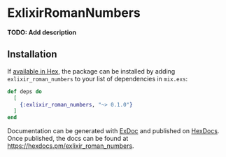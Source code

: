 # ExlixirRomanNumbers

**TODO: Add description**

## Installation

If [available in Hex](https://hex.pm/docs/publish), the package can be installed
by adding `exlixir_roman_numbers` to your list of dependencies in `mix.exs`:

```elixir
def deps do
  [
    {:exlixir_roman_numbers, "~> 0.1.0"}
  ]
end
```

Documentation can be generated with [ExDoc](https://github.com/elixir-lang/ex_doc)
and published on [HexDocs](https://hexdocs.pm). Once published, the docs can
be found at <https://hexdocs.pm/exlixir_roman_numbers>.

